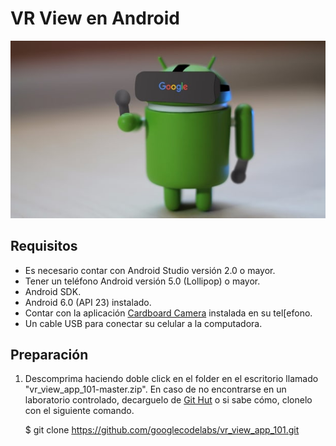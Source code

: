 # VR View en Android

![VR View](images/androidvr.jpg)

## Requisitos

- Es necesario contar con Android Studio versión 2.0 o mayor.
- Tener un teléfono Android versión 5.0 (Lollipop) o mayor.
- Android SDK.
- Android 6.0 (API 23) instalado.
- Contar con la aplicación [Cardboard Camera](https://play.google.com/store/apps/details?id=com.google.vr.cyclops) instalada en su tel[efono.
- Un cable USB para conectar su celular a la computadora.

## Preparación

1. Descomprima haciendo doble click en el folder en el escritorio llamado "vr_view_app_101-master.zip". En caso de no encontrarse en un laboratorio controlado, decarguelo de [Git Hut](https://github.com/googlecodelabs/vr_view_app_101/archive/master.zip) o si sabe cómo, clonelo con el siguiente comando.

    $ git clone https://github.com/googlecodelabs/vr_view_app_101.git
